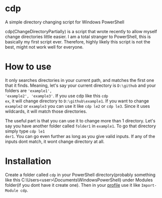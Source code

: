 # cdp
A simple directory changing script for Windows PowerShell

cdp(ChangeDirectoryPartially) is a script that wrote recently to allow myself change directories little easier. I am a total stranger to PowerShell, this is basically my first script ever. Therefore, highly likely this script is not the best, might not work well for everyone.

# How to use
It only searches directories in your current path, and matches the first one that it finds. Meaning, let's say your current directory is <code>D:\github</code> and your folders are <code>'example1', 'example2', 'example3'</code>. If you use cdp like this <code>cdp ex</code>, it will change directory to <code>D:\github\example1</code>. If you want to change <code>example2</code> or <code>example3</code> you can use it like <code>cdp le2</code> or <code>cdp le3</code>. Since it uses wildcards, it will match those directories.

The useful part is that you can use it to change more than 1 directory. Let's say you have another folder called <code>folder1</code> in <code>example1</code>. To go that directory simply type <code>cdp le1 der1</code>. You can go even further as long as you give valid inputs. If any of the inputs dont match, it wont change directory at all.

# Installation
Create a folder called <code>cdp</code> in your PowerShell directory(probably something like this C:\Users\<user>\Documents\WindowsPowerShell) under Modules folder(if you dont have it create one). Then in your [profile](https://docs.microsoft.com/en-us/powershell/scripting/core-powershell/ise/how-to-use-profiles-in-windows-powershell-ise?view=powershell-6#to-create-a-new-profile) use it like <code>Import-Module cdp</code>.
